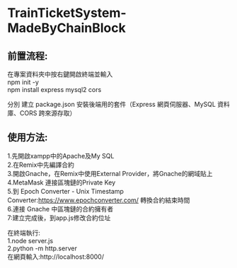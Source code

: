 ﻿# TrainTicketSystem-MadeByChainBlock

## 前置流程:
在專案資料夾中按右鍵開啟終端並輸入<br>
npm init -y <br>
npm install express mysql2 cors <br>

分別
建立 package.json
安裝後端用的套件（Express 網頁伺服器、MySQL 資料庫、CORS 跨來源存取）

## 使用方法:
1.先開啟xampp中的Apache及My SQL  <br>
2.在Remix中先編譯合約<br>
3.開啟Gnache，在Remix中使用External Provider，將Gnache的網域貼上<br>
4.MetaMask 連接區塊鏈的Private Key<br>
5.到 Epoch Converter - Unix Timestamp Converter:https://www.epochconverter.com/ 轉換合約結束時間<br>
6.連接 Gnache 中區塊鏈的合約擁有者<br>
7:建立完成後，到app.js修改合約位址<br>

在終端執行:<br>
1.node server.js<br>
2.python -m http.server<br>
在網頁輸入:http://localhost:8000/
